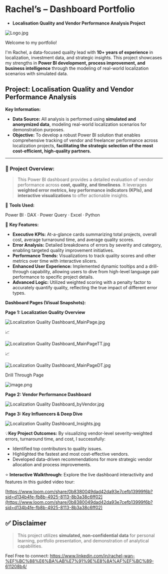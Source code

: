 # Rachel’s – Dashboard Portfolio

- **Localisation Quality and Vendor Performance Analysis Project**

![Logo.jpg](Rachel%E2%80%99s%20%E2%80%93%20Dashboard%20Portfolio%20219f69eae38980d09b3cd397087b65d6/Logo.jpg)

Welcome to my portfolio!

I'm Rachel, a data-focused quality lead with **10+ years of experience** in localization, investment data, and strategic insights. This project showcases my strengths in **Power BI development, process improvement, and business intelligence** through the modeling of real-world localization scenarios with simulated data.

## **Project: Localisation Quality and Vendor Performance Analysis**

**Key Information:**

- **Data Source:** All analysis is performed using **simulated and anonymized data**, modeling real-world localization scenarios for demonstration purposes.
- **Objective:** 
To develop a robust Power BI solution that enables comprehensive tracking of vendor and freelancer performance across localization projects, **facilitating the strategic selection of the most cost-efficient, high-quality partners.**

---

### 📌 **Project Overview:**

> This Power BI dashboard provides a detailed evaluation of vendor performance across **cost, quality, and timeliness**. It leverages **weighted error metrics, key performance indicators (KPIs), and interactive visualizations** to offer actionable insights.
> 

🔧 **Tools Used:**

Power BI · DAX · Power Query · Excel · Python

🎯 **Key Features:**

- **Executive KPIs:** At-a-glance cards summarizing total projects, overall cost, average turnaround time, and average quality scores.
- **Error Analysis:** Detailed breakdowns of errors by severity and category, enabling targeted quality improvement initiatives.
- **Performance Trends:** Visualizations to track quality scores and other metrics over time with interactive slicers.
- **Enhanced User Experience:** Implemented dynamic tooltips and a drill-through capability, allowing users to dive from high-level language pair performance to specific project details.
- **Advanced Logic:** Utilized weighted scoring with a penalty factor to accurately quantify quality, reflecting the true impact of different error types.

**Dashboard Pages (Visual Snapshots):**

**Page 1: Localization Quality Overview**

![Localization Quality Dashboard_MainPage.jpg](Rachel%E2%80%99s%20%E2%80%93%20Dashboard%20Portfolio%20219f69eae38980d09b3cd397087b65d6/Localization_Quality_Dashboard_MainPage.jpg)

📈

![Localization Quality Dashboard_MainPageTT.jpg](Rachel%E2%80%99s%20%E2%80%93%20Dashboard%20Portfolio%20219f69eae38980d09b3cd397087b65d6/Localization_Quality_Dashboard_MainPageTT.jpg)

📈

![Localization Quality Dashboard_MainPageDT.jpg](Rachel%E2%80%99s%20%E2%80%93%20Dashboard%20Portfolio%20219f69eae38980d09b3cd397087b65d6/Localization_Quality_Dashboard_MainPageDT.jpg)

Drill Through Page

![image.png](Rachel%E2%80%99s%20%E2%80%93%20Dashboard%20Portfolio%20219f69eae38980d09b3cd397087b65d6/image.png)

**Page 2: Vendor Performance Dashboard**    

![Localization Quality Dashboard_byVendor.jpg](Rachel%E2%80%99s%20%E2%80%93%20Dashboard%20Portfolio%20219f69eae38980d09b3cd397087b65d6/Localization_Quality_Dashboard_byVendor.jpg)

 **Page 3: Key Influencers & Deep Dive**   

![Localization Quality Dashboard_Insights.jpg](Rachel%E2%80%99s%20%E2%80%93%20Dashboard%20Portfolio%20219f69eae38980d09b3cd397087b65d6/Localization_Quality_Dashboard_Insights.jpg)

💡**Key Project Outcomes:** By visualizing vendor-level severity-weighted errors, turnaround time, and cost, I successfully:

- Identified top contributors to quality issues.
- Highlighted the fastest and most cost-effective vendors.
- Developed data-driven recommendations for more strategic vendor allocation and process improvements.

⭐     **Interactive Walkthrough:** Explore the live dashboard interactivity and features in this guided video tour:    

[https://www.loom.com/share/0b8380049dad42da93e7cefb13999f6b?sid=d134b4fe-fb8b-4925-8113-8b3a38c6ff02](https://www.loom.com/share/0b8380049dad42da93e7cefb13999f6b?sid=d134b4fe-fb8b-4925-8113-8b3a38c6ff02)

## ✅ Disclaimer

> This project utilizes **simulated, non-confidential data** for personal learning, portfolio presentation, and demonstration of analytical capabilities.
> 

Feel Free to connect: https://www.linkedin.com/in/rachel-wan-%EF%BC%88%E6%BA%AB%E7%91%9E%E8%8A%AF%EF%BC%89-611208b4/